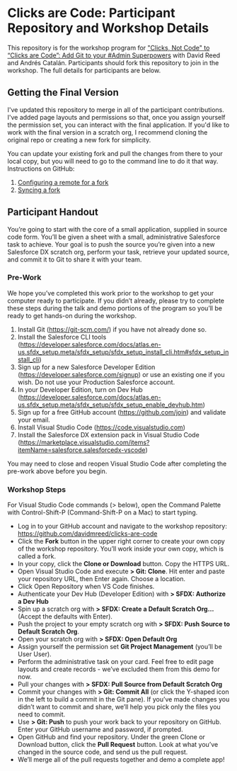 # Clicks are Code: Participant Repository and Workshop Details

This repository is for the workshop program for ["Clicks, Not Code" to “Clicks are Code”: Add Git to your #Admin Superpowers](https://www.meetup.com/Salesforce-Philly/events/258124509/) with David Reed and Andrés Catalán. Participants should fork this repository to join in the workshop. The full details for participants are below.

## Getting the Final Version

I've updated this repository to merge in all of the participant contributions. I've added page layouts and permissions so that, once you assign yourself the permission set, you can interact with the final application. If you'd like to work with the final version in a scratch org, I recommend cloning the original repo or creating a new fork for simplicity.

You can update your existing fork and pull the changes from there to your local copy, but you will need to go to the command line to do it that way. Instructions on GitHub:

 1. [Configuring a remote for a fork](https://help.github.com/articles/configuring-a-remote-for-a-fork/)
 1. [Syncing a fork](https://help.github.com/articles/syncing-a-fork/)

## Participant Handout

You’re going to start with the core of a small application, supplied in source code form. You’ll be given a sheet with a small, administrative Salesforce task to achieve. Your goal is to push the source you’re given into a new Salesforce DX scratch org, perform your task, retrieve your updated source, and commit it to Git to share it with your team.

### Pre-Work

We hope you’ve completed this work prior to the workshop to get your computer ready to participate. If you didn’t already, please try to complete these steps during the talk and demo portions of the program so you’ll be ready to get hands-on during the workshop.

1. Install Git (https://git-scm.com/) if you have not already done so.
1. Install the Salesforce CLI tools (https://developer.salesforce.com/docs/atlas.en-us.sfdx_setup.meta/sfdx_setup/sfdx_setup_install_cli.htm#sfdx_setup_install_cli)
1. Sign up for a new Salesforce Developer Edition (https://developer.salesforce.com/signup) or use an existing one if you wish. Do not use your Production Salesforce account.
1. In your Developer Edition, turn on Dev Hub (https://developer.salesforce.com/docs/atlas.en-us.sfdx_setup.meta/sfdx_setup/sfdx_setup_enable_devhub.htm)
1. Sign up for a free GitHub account (https://github.com/join) and validate your email.
1. Install Visual Studio Code (https://code.visualstudio.com)
1. Install the Salesforce DX extension pack in Visual Studio Code (https://marketplace.visualstudio.com/items?itemName=salesforce.salesforcedx-vscode)

You may need to close and reopen Visual Studio Code after completing the pre-work above before you begin. 

### Workshop Steps

For Visual Studio Code commands (> below), open the Command Palette with Control-Shift-P (Command-Shift-P on a Mac) to start typing.

- Log in to your GitHub account and navigate to the workshop repository: https://github.com/davidmreed/clicks-are-code
- Click the **Fork** button in the upper right corner to create your own copy of the workshop repository. You’ll work inside your own copy, which is called a fork.
- In your copy, click the **Clone or Download** button. Copy the HTTPS URL.
- Open Visual Studio Code and execute **> Git: Clone**. Hit enter and paste your repository URL, then Enter again. Choose a location. 
- Click Open Repository when VS Code finishes.
- Authenticate your Dev Hub (Developer Edition) with **> SFDX: Authorize a Dev Hub**
- Spin up a scratch org with **> SFDX: Create a Default Scratch Org…** (Accept the defaults with Enter).
- Push the project to your empty scratch org with **> SFDX: Push Source to Default Scratch Org**.
- Open your scratch org with **> SFDX: Open Default Org**
- Assign yourself the permission set **Git Project Management** (you’ll be User User).
- Perform the administrative task on your card. Feel free to edit page layouts and create records - we’ve excluded them from this demo for now.
- Pull your changes with **> SFDX: Pull Source from Default Scratch Org**
- Commit your changes with **> Git: Commit All** (or click the Y-shaped icon in the left to build a commit in the Git pane). If you’ve made changes you didn’t want to commit and share, we’ll help you pick only the files you need to commit.
- Use **> Git: Push** to push your work back to your repository on GitHub. Enter your GitHub username and password, if prompted.
- Open GitHub and find your repository. Under the green Clone or Download button, click the **Pull Request** button. Look at what you’ve changed in the source code, and send us the pull request.
- We’ll merge all of the pull requests together and demo a complete app!
